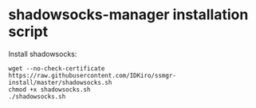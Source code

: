 # shadowsocks-manager installation script

Install shadowsocks:

``` 
wget --no-check-certificate https://raw.githubusercontent.com/IDKiro/ssmgr-install/master/shadowsocks.sh
chmod +x shadowsocks.sh
./shadowsocks.sh
```
